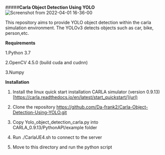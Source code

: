 #####**Carla Object Detection Using YOLO**
![Screenshot from 2022-04-01 16-36-00](https://user-images.githubusercontent.com/85341949/161832011-831f0b98-e9ca-4658-b9bf-e8a0e2b3c916.png)

This repository aims to provide YOLO object detection within the carla simulation environment. The YOLOv3 detects objects such as car, bike, person,etc.

**Requirements**

1.Python 3.7

2.OpenCV 4.5.0 (build cuda and cudnn)

3.Numpy

**Installation**

1. Install the linux quick start installation CARLA simulator (version 0.9.13) [https://carla.readthedocs.io/en/latest/start_quickstart/](url)

2. Clone the repository https://github.com/Da-frank2/Carla-Object-Detection-Using-YOLO.git

3. Copy Yolo_object_detection_carla.py into CARLA_0.9.13/PythonAPI/example folder

4. Run ./CarlaUE4.sh to connect to the server

5. Move to this directory and run the python script

